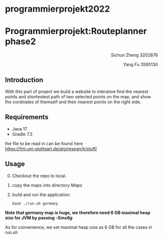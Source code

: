 # programmierprojekt2022
# Programmierprojekt:Routeplanner phase2

<html>
  <body>
  <p style="text-align:right">Sichun Zheng 3202876</p>
  <p style="text-align:right">Yang Fu 3595130</p>
</body>
</html>

## Introduction
With this part of project we build a website to interative find the nearest points and shortestest path of two selected points on the map, and show the cordinates of themself and their nearest points on the right side.

## Requirements

- Java 17
- Gradle 7.3

the file to be read in can be found here <br/>
https://fmi.uni-stuttgart.de/alg/research/stuff/

## Usage

0. Checkout the repo to local.
1. copy the maps into directory _Maps_
2. build and run the application:

    ```bash ./run.sh germany```



**Note that germany map is huge, we therefore need 6 GB maximal heap size for JVM by passing _-Xmx6g_**

As for convenience, we set maximal heap size as 6 GB for all the cases in _run.sh_